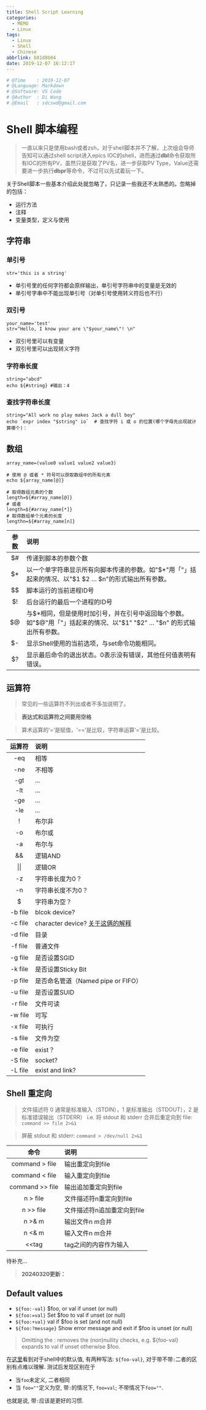 ```yaml
---
title: Shell Script Learning
categories:
  - MEMO
  - Linux
tags:
  - Linux
  - Shell
  - Chinese
abbrlink: b81d8b84
date: 2019-12-07 16:12:17
---
```


```python
# @Time    : 2019-12-07
# @Language: Markdown
# @Software: VS Code
# @Author  : Di Wang
# @Email   : sdcswd@gmail.com
```

# Shell 脚本编程

> 一直以来只是使用bash或者zsh，对于shell脚本并不了解，上次组会导师告知可以通过shell script进入epics IOC的shell，进而通过**dbl**命令获取所有IOC的所有PV，虽然只是获取了PV名，进一步获取PV Type，Value还需要进一步执行**dbpr**等命令，不过可以先试着玩一下。
<!-- more -->
关于Shell脚本一些基本介绍此处就忽略了，只记录一些我还不太熟悉的。忽略掉的包括：
- 运行方法
- 注释
- 变量类型，定义与使用

## 字符串
### 单引号
```shell
str='this is a string'
```

- 单引号里的任何字符都会原样输出，单引号字符串中的变量是无效的
- 单引号字串中不能出现单引号（对单引号使用转义符后也不行）

### 双引号
```shell
your_name='test'
str="Hello, I know your are \"$your_name\"! \n"
```

- 双引号里可以有变量
- 双引号里可以出现转义字符

### 字符串长度
```shell
string="abcd"
echo ${#string} #输出：4
```

### 查找字符串长度
```shell
string="All work no play makes Jack a dull boy"
echo `expr index "$string" io`  # 查找字符 i 或 o 的位置(哪个字母先出现就计算哪个)：
```

## 数组

```shell
array_name=(value0 value1 value2 value3)

# 使用 @ 或者 * 符号可以获取数组中的所有元素
echo ${array_name[@]}

# 取得数组元素的个数
length=${#array_name[@]}
# 或者
length=${#array_name[*]}
# 取得数组单个元素的长度
lengthn=${#array_name[n]}
```
|参数	|说明   |
|:---------------:|:----|
| $#	 |传递到脚本的参数个数|
| $*	 |以一个单字符串显示所有向脚本传递的参数。如"$*"用「"」括起来的情况、以"$1 $2 … $n"的形式输出所有参数。|
|$$	 |脚本运行的当前进程ID号|
|$!	 |后台运行的最后一个进程的ID号|
|$@	 |与$*相同，但是使用时加引号，并在引号中返回每个参数。如"$@"用「"」括起来的情况、以"$1" "$2" … "$n" 的形式输出所有参数。|
|$-	 |显示Shell使用的当前选项，与set命令功能相同。|
|$?	 |显示最后命令的退出状态。0表示没有错误，其他任何值表明有错误。|

## 运算符

> 常见的一些运算符不列出或者不多加说明了。

> **表达式和运算符之间要用空格**

> 算术运算的‘=’是赋值，‘==’是比较，字符串运算‘=’是比较。


运算符| 说明
:----:|:----
-eq|相等
-ne|不相等
-gt|...
-lt|...
-ge|...
-le|...
!|布尔非
-o|布尔或
-a|布尔与
&&|逻辑AND
\|\||逻辑OR
-z|字符串长度为0？
-n|字符串长度不为0？
$|字符串为空？
-b file | blcok device?
-c file | character device? [关于这俩的解释](https://unix.stackexchange.com/questions/60034/what-are-character-special-and-block-special-files-in-a-unix-system)
-d file | 目录
-f file | 普通文件
-g file | 是否设置SGID
-k file | 是否设置Sticky Bit
-p file | 是否命名管道（Named pipe or FIFO）
-u file | 是否设置SUID
-r file | 文件可读
-w file | 可写
-x file | 可执行
-s file | 文件为空
-e file | exist？
-S file | socket?
-L file | exist and link?


## Shell 重定向

> 文件描述符 0 通常是标准输入（STDIN），1 是标准输出（STDOUT），2 是标准错误输出（STDERR） i.e. 将 stdout 和 stderr 合并后重定向到 file: `command >> file 2>&1`

> 屏蔽 stdout 和 stderr: `command > /dev/null 2>&1`


命令|说明
:----:|:----
command > file | 输出重定向到file
command < file | 输入重定向到file
command >> file | 输出追加重定向到file
n > file | 文件描述符n重定向到file
n >> file | 文件描述符n追加重定向到file
n >& m | 输出文件n m合并
n <& m | 输入文件n m合并
<<tag  | tag之间的内容作为输入

待补充...


> **20240320更新：**


## Default values

- `${foo:-val}` 	$foo, or val if unset (or null)
- `${foo:=val}` 	Set $foo to val if unset (or null)
- `${foo:+val}` 	val if $foo is set (and not null)
- `${foo:?message}` 	Show error message and exit if $foo is unset (or null)

> Omitting the : removes the (non)nullity checks, e.g. ${foo-val} expands to val if unset otherwise $foo.

在[这里](https://devhints.io/bash)看到对于shell中的默认值, 有两种写法: `${foo-val}`, 对于带不带`:`二者的区别有点难以理解. 测试后发现区别在于

- 当`foo`未定义, 二者相同
- 当 `foo=""`定义为空, 带`:`的情况下, `foo=val`; 不带情况下`foo=""`.

也就是说, 带`:`应该是更好的习惯.
